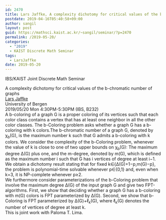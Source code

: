 ```yaml
---
id: 2470
title: Lars Jaffke, A complexity dichotomy for critical values of the b-chromatic number of graphs
postdate: 2019-04-16T05:40:58+09:00
author: sangil
layout: post
guid: https://mathsci.kaist.ac.kr/~sangil/seminar/?p=2470
permalink: /2019-05-20/
categories:
  - "2019"
  - KAIST Discrete Math Seminar
tags:
  - LarsJaffke
date: 2019-05-20
---
```

IBS/KAIST Joint Discrete Math Seminar

<div class="talk">
  A complexity dichotomy for critical values of the b-chromatic number of graphs
</div>

<div class="speaker">
  <a href="https://folk.uib.no/lja081/">Lars Jaffke</a><br /> University of Bergen
</div>

<div class="date">
  2019/05/20 Mon 4:30PM-5:30PM (IBS, B232)
</div>

<div class="abstract">
  A b-coloring of a graph G is a proper coloring of its vertices such that each color class contains a vertex that has at least one neighbor in all the other color classes. The b-Coloring problem asks whether a graph G has a b-coloring with k colors.The b-chromatic number of a graph G, denoted by χ<sub>b</sub>(G), is the maximum number k such that G admits a b-coloring with k colors. We consider the complexity of the b-Coloring problem, whenever the value of k is close to one of two upper bounds on χ<sub>b</sub>(G): The maximum degree Δ(G) plus one, and the m-degree, denoted by m(G), which is defined as the maximum number i such that G has i vertices of degree at least i−1. We obtain a dichotomy result stating that for fixed k∈{Δ(G)+1−p,m(G)−p}, the problem is polynomial-time solvable whenever p∈{0,1} and, even when k=3, it is NP-complete whenever p≥2.<br /> We furthermore consider parameterizations of the b-Coloring problem that involve the maximum degree Δ(G) of the input graph G and give two FPT-algorithms. First, we show that deciding whether a graph G has a b-coloring with m(G) colors is FPT parameterized by Δ(G). Second, we show that b-Coloring is FPT parameterized by Δ(G)+ℓ<sub>k</sub>(G), where ℓ<sub>k</sub>(G) denotes the number of vertices of degree at least k.<br /> This is joint work with Paloma T. Lima.
</div>